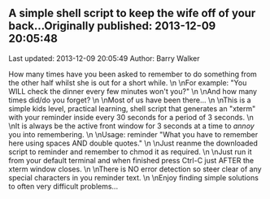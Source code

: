 ## A simple shell script to keep the wife off of your back...Originally published: 2013-12-09 20:05:48 
Last updated: 2013-12-09 20:05:49 
Author: Barry Walker 
 
How many times have you been asked to remember to do something from the other half whilst she is out for a short while.\n\nFor example: "You WILL check the dinner every few minutes won't you?"\n\nAnd how many times did/do you forget?\n\nMost of us have been there...\n\nThis is a simple kids level, practical learning, shell script that generates an "xterm" with your reminder inside every 30 seconds for a period of 3 seconds.\n\nIt is always be the active front window for 3 seconds at a time to _annoy_ you into remembering.\n\nUsage: reminder "What you have to remember here using spaces AND double quotes."<CR>\n\nJust reanme the downloaded script to reminder and remember to chmod it as required.\n\nJust run it from your default terminal and when finished press Ctrl-C just AFTER the xterm window closes.\n\nThere is NO error detection so steer clear of any special characters in you reminder text.\n\nEnjoy finding simple solutions to often very difficult problems...